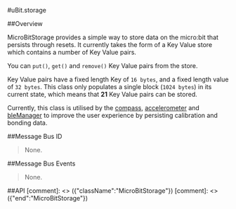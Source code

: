 #uBit.storage

##Overview

MicroBitStorage provides a simple way to store data on the micro:bit that persists
through resets. It currently takes the form of a Key Value store which contains
a number of Key Value pairs.

You can `put()`, `get()` and `remove()` Key Value pairs from the store.

Key Value pairs have a fixed length Key of `16 bytes`, and a fixed length value of
`32 bytes`. This class only populates a single block (`1024 bytes`) in its current state,
which means that **21** Key Value pairs can be stored.

Currently, this class is utilised by the [compass](compass.md), [accelerometer](compass.md)
and [bleManager](blemanager.md) to improve the user experience by persisting calibration
and bonding data.

##Message Bus ID

> None.

##Message Bus Events

> None.

##API
[comment]: <> ({"className":"MicroBitStorage"})
[comment]: <> ({"end":"MicroBitStorage"})
